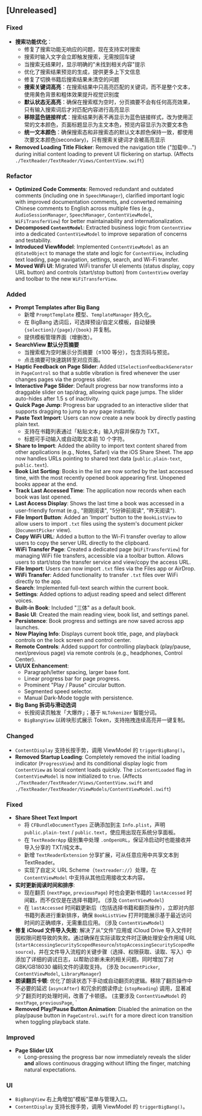 ## [Unreleased]

### Fixed
* **搜索功能优化**：
  - 修复了搜索功能无响应的问题，现在支持实时搜索
  - 搜索时输入文字会立即触发搜索，无需按回车键
  - 当搜索无结果时，显示明确的"未找到相关内容"提示
  - 优化了搜索结果预览的生成，提供更多上下文信息
  - 修复了切换书籍后搜索结果未清空的问题
  - **搜索关键词高亮**：在搜索结果中只高亮匹配的关键词，而不是整个文本，使用黄色背景和粗体效果提升视觉识别度
  - **默认状态无高亮**：确保在搜索框为空时，分页摘要不会有任何高亮效果，只有输入搜索词后才对匹配内容进行高亮显示
  - **移除蓝色链接样式**：搜索结果列表不再显示为蓝色链接样式，改为使用正常的文本颜色，页面标题显示为主文本色，预览内容显示为次要文本色
  - **统一文本颜色**：确保搜索态和非搜索态的默认文本颜色保持一致，都使用次要文本颜色(secondary)，只有搜索关键词才会被高亮显示
* **Removed Loading Title Flicker**: Removed the navigation title ("加载中...") during initial content loading to prevent UI flickering on startup. (Affects `./TextReader/TextReader/Views/ContentView.swift`)

### Refactor
* **Optimized Code Comments**: Removed redundant and outdated comments (including one in `SpeechManager`), clarified important logic with improved documentation comments, and converted remaining Chinese comments to English across multiple files (e.g., `AudioSessionManager`, `SpeechManager`, `ContentViewModel`, `WiFiTransferView`) for better maintainability and internationalization.
* **Decomposed `ContentModel`**: Extracted business logic from `ContentView` into a dedicated `ContentViewModel` to improve separation of concerns and testability.
* **Introduced ViewModel**: Implemented `ContentViewModel` as an `@StateObject` to manage the state and logic for `ContentView`, including text loading, page navigation, settings, search, and Wi-Fi transfer.
* **Moved WiFi UI**: Migrated WiFi transfer UI elements (status display, copy URL button) and controls (start/stop button) from `ContentView` overlay and toolbar to the new `WiFiTransferView`.

### Added
* **Prompt Templates after Big Bang**  
  * 新增 `PromptTemplate` 模型、`TemplateManager` 持久化。  
  * 在 BigBang 选词后，可选择预设/自定义模板，自动替换 `{selection}/{page}/{book}` 并复制。  
  * 提供模板管理界面（增删改）。
* **SearchView 默认分页摘要**  
  * 当搜索框为空时展示分页摘要（≤100 等分），包含页码与预览。
  * 点击摘要可快速跳转至对应页面。
* **Haptic Feedback on Page Slider**: Added `UISelectionFeedbackGenerator` in `PageControl` so that a subtle vibration is fired whenever the user changes pages via the progress slider.
* **Interactive Page Slider**: Default progress bar now transforms into a draggable slider on tap/drag, allowing quick page jumps. The slider auto-hides after 1.5 s of inactivity.
* **Quick Page Jump**: Progress bar upgraded to an interactive slider that supports dragging to jump to any page instantly.
* **Paste Text Import**: Users can now create a new book by directly pasting plain text.  
  * 支持在书籍列表通过「粘贴文本」输入内容并保存为 TXT。  
  * 标题可手动输入或自动取文本前 10 个字符。
* **Share to Import**: Added the ability to import text content shared from other applications (e.g., Notes, Safari) via the iOS Share Sheet. The app now handles URLs pointing to shared text data (`public.plain-text`, `public.text`).
* **Book List Sorting**: Books in the list are now sorted by the last accessed time, with the most recently opened book appearing first. Unopened books appear at the end.
* **Track Last Accessed Time**: The application now records when each book was last opened.
* **Last Access Display**: Shows the last time a book was accessed in a user-friendly format (e.g., "刚刚阅读", "5分钟前阅读", "昨天阅读").
* **File Import Button**: Added an 'Import' button to the `BookListView` to allow users to import `.txt` files using the system's document picker (`DocumentPicker` view).
* **Copy WiFi URL**: Added a button to the Wi-Fi transfer overlay to allow users to copy the server URL directly to the clipboard.
* **WiFi Transfer Page**: Created a dedicated page (`WiFiTransferView`) for managing WiFi file transfers, accessible via a toolbar button. Allows users to start/stop the transfer service and view/copy the access URL.
* **File Import**: Users can now import `.txt` files via the Files app or AirDrop.
* **WiFi Transfer**: Added functionality to transfer `.txt` files over WiFi directly to the app.
* **Search**: Implemented full-text search within the current book.
* **Settings**: Added options to adjust reading speed and select different voices.
* **Built-in Book**: Included "三体" as a default book.
* **Basic UI**: Created the main reading view, book list, and settings panel.
* **Persistence**: Book progress and settings are now saved across app launches.
* **Now Playing Info**: Displays current book title, page, and playback controls on the lock screen and control center.
* **Remote Controls**: Added support for controlling playback (play/pause, next/previous page) via remote controls (e.g., headphones, Control Center).
* **UI/UX Enhancement**:
  * Paragraph/letter spacing, larger base font.
  * Linear progress bar for page progress.
  * Prominent "Play / Pause" circular button.
  * Segmented speed selector.
  * Manual Dark-Mode toggle with persistence.
* **Big Bang 拆词与滑动选词**
  * 长按阅读页触发「大爆炸」；基于 `NLTokenizer` 智能分词。
  * `BigBangView` 以砖块形式展示 Token，支持拖拽连续高亮并一键复制。

### Changed
* `ContentDisplay` 支持长按手势，调用 ViewModel 的 `triggerBigBang()`。
 * **Removed Startup Loading**: Completely removed the initial loading indicator (`ProgressView`) and its conditional display logic from `ContentView` as local content loads quickly. The `isContentLoaded` flag in `ContentViewModel` is now initialized to `true`. (Affects `./TextReader/TextReader/Views/ContentView.swift` and `./TextReader/TextReader/ViewModels/ContentViewModel.swift`)

### Fixed
* **Share Sheet Text Import**  
  * 将 `CFBundleDocumentTypes` 正确添加到主 `Info.plist`，声明 `public.plain-text` / `public.text`，使应用出现在系统分享面板。  
  * 在 `TextReaderApp` 级别集中处理 `.onOpenURL`，保证冷启动时也能接收并导入分享的 TXT/纯文本。
  * 新增 `TextReaderExtension` 分享扩展，可从任意应用中共享文本到 TextReader。
  * 实现了自定义 URL Scheme（`textreader://`）处理，在 `ContentViewModel` 中支持从其他应用接收文本内容。
* **实时更新阅读时间和排序**:
    * 现在翻页 (`nextPage`, `previousPage`) 时也会更新书籍的 `lastAccessed` 时间戳，而不仅仅是在选择书籍时。 (涉及 `ContentViewModel`)
    * 在 `lastAccessed` 时间戳更新后（包括选择书籍和翻页操作），立即对内部书籍列表进行重新排序，确保 `BookListView` 打开时能展示基于最近访问时间的正确顺序，无需重启应用。 (涉及 `ContentViewModel`)
* **修复 iCloud 文件导入失败**: 解决了从"文件"应用或 iCloud Drive 导入文件时因权限问题导致的失败。通过确保在实际读取文件时正确处理安全作用域 URL (`startAccessingSecurityScopedResource`/`stopAccessingSecurityScopedResource`)，并在文件导入流程的关键步骤（选择、权限获取、读取、写入）中添加了详细的调试日志，以帮助诊断未来的相关问题。同时增加了对 GBK/GB18030 编码文件的读取支持。 (涉及 `DocumentPicker`, `ContentViewModel`, `LibraryManager`)
* **朗读翻页卡顿**: 优化了朗读状态下手动或自动翻页的逻辑。移除了翻页操作中不必要的延迟 (`asyncAfter`) 和冗余的朗读停止 (`stopReading`) 调用，显著减少了翻页时的处理时间，改善了卡顿感。 (主要涉及 `ContentViewModel` 的 `nextPage`, `previousPage`, `
* **Removed Play/Pause Button Animation**: Disabled the animation on the play/pause button in `PageControl.swift` for a more direct icon transition when toggling playback state.

### Improved
* **Page Slider UX**
  * Long-pressing the progress bar now immediately reveals the slider **and** allows continuous dragging without lifting the finger, matching natural expectations.

### UI
* `BigBangView` 右上角增加"模板"菜单与管理入口。
* `ContentDisplay` 支持长按手势，调用 ViewModel 的 `triggerBigBang()`。